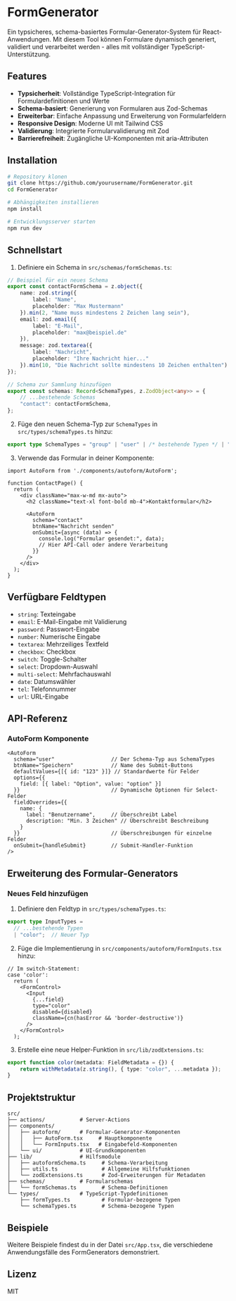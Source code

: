 # FormGenerator

Ein typsicheres, schema-basiertes Formular-Generator-System für React-Anwendungen. Mit diesem Tool können Formulare dynamisch generiert, validiert und verarbeitet werden - alles mit vollständiger TypeScript-Unterstützung.

## Features

- **Typsicherheit**: Vollständige TypeScript-Integration für Formulardefinitionen und Werte
- **Schema-basiert**: Generierung von Formularen aus Zod-Schemas
- **Erweiterbar**: Einfache Anpassung und Erweiterung von Formularfeldern
- **Responsive Design**: Moderne UI mit Tailwind CSS
- **Validierung**: Integrierte Formularvalidierung mit Zod
- **Barrierefreiheit**: Zugängliche UI-Komponenten mit aria-Attributen

## Installation

```bash
# Repository klonen
git clone https://github.com/yourusername/FormGenerator.git
cd FormGenerator

# Abhängigkeiten installieren
npm install

# Entwicklungsserver starten
npm run dev
```

## Schnellstart

1. Definiere ein Schema in `src/schemas/formSchemas.ts`:

```typescript
// Beispiel für ein neues Schema
export const contactFormSchema = z.object({
    name: zod.string({
        label: "Name",
        placeholder: "Max Mustermann"
    }).min(2, "Name muss mindestens 2 Zeichen lang sein"),
    email: zod.email({
        label: "E-Mail",
        placeholder: "max@beispiel.de"
    }),
    message: zod.textarea({
        label: "Nachricht",
        placeholder: "Ihre Nachricht hier..."
    }).min(10, "Die Nachricht sollte mindestens 10 Zeichen enthalten")
});

// Schema zur Sammlung hinzufügen
export const schemas: Record<SchemaTypes, z.ZodObject<any>> = {
    // ...bestehende Schemas
    "contact": contactFormSchema,
};
```

2. Füge den neuen Schema-Typ zur `SchemaTypes` in `src/types/schemaTypes.ts` hinzu:

```typescript
export type SchemaTypes = "group" | "user" | /* bestehende Typen */ | "contact";
```

3. Verwende das Formular in deiner Komponente:

```tsx
import AutoForm from './components/autoform/AutoForm';

function ContactPage() {
  return (
    <div className="max-w-md mx-auto">
      <h2 className="text-xl font-bold mb-4">Kontaktformular</h2>
      
      <AutoForm
        schema="contact"
        btnName="Nachricht senden"
        onSubmit={async (data) => {
          console.log("Formular gesendet:", data);
          // Hier API-Call oder andere Verarbeitung
        }}
      />
    </div>
  );
}
```

## Verfügbare Feldtypen

- `string`: Texteingabe
- `email`: E-Mail-Eingabe mit Validierung
- `password`: Passwort-Eingabe
- `number`: Numerische Eingabe
- `textarea`: Mehrzeiliges Textfeld
- `checkbox`: Checkbox
- `switch`: Toggle-Schalter
- `select`: Dropdown-Auswahl
- `multi-select`: Mehrfachauswahl
- `date`: Datumswähler
- `tel`: Telefonnummer
- `url`: URL-Eingabe

## API-Referenz

### AutoForm Komponente

```tsx
<AutoForm
  schema="user"                  // Der Schema-Typ aus SchemaTypes
  btnName="Speichern"            // Name des Submit-Buttons
  defaultValues={[{ id: "123" }]} // Standardwerte für Felder
  options={{ 
    field: [{ label: "Option", value: "option" }] 
  }}                             // Dynamische Optionen für Select-Felder
  fieldOverrides={{
    name: {
      label: "Benutzername",     // Überschreibt Label
      description: "Min. 3 Zeichen" // Überschreibt Beschreibung
    }
  }}                             // Überschreibungen für einzelne Felder
  onSubmit={handleSubmit}        // Submit-Handler-Funktion
/>
```

## Erweiterung des Formular-Generators

### Neues Feld hinzufügen

1. Definiere den Feldtyp in `src/types/schemaTypes.ts`:

```typescript
export type InputTypes = 
  // ...bestehende Typen
  | "color";  // Neuer Typ
```

2. Füge die Implementierung in `src/components/autoform/FormInputs.tsx` hinzu:

```tsx
// Im switch-Statement:
case 'color':
  return (
    <FormControl>
      <Input
        {...field}
        type="color"
        disabled={disabled}
        className={cn(hasError && 'border-destructive')}
      />
    </FormControl>
  );
```

3. Erstelle eine neue Helper-Funktion in `src/lib/zodExtensions.ts`:

```typescript
export function color(metadata: FieldMetadata = {}) {
    return withMetadata(z.string(), { type: "color", ...metadata });
}
```

## Projektstruktur

```
src/
├── actions/           # Server-Actions
├── components/        
│   ├── autoform/      # Formular-Generator-Komponenten
│   │   ├── AutoForm.tsx     # Hauptkomponente
│   │   └── FormInputs.tsx   # Eingabefeld-Komponenten
│   └── ui/            # UI-Grundkomponenten
├── lib/               # Hilfsmodule
│   ├── autoformSchema.ts     # Schema-Verarbeitung
│   ├── utils.ts              # Allgemeine Hilfsfunktionen
│   └── zodExtensions.ts      # Zod-Erweiterungen für Metadaten
├── schemas/           # Formularschemas
│   └── formSchemas.ts        # Schema-Definitionen
└── types/             # TypeScript-Typdefinitionen
    ├── formTypes.ts          # Formular-bezogene Typen
    └── schemaTypes.ts        # Schema-bezogene Typen
```

## Beispiele

Weitere Beispiele findest du in der Datei `src/App.tsx`, die verschiedene Anwendungsfälle des FormGenerators demonstriert.

## Lizenz

MIT
